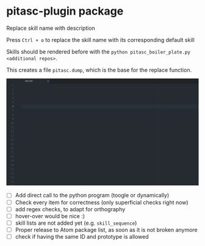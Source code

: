 # pitasc-plugin package

Replace skill name with description

Press `Ctrl + o` to replace the skill name with its corresponding default skill

Skills should be rendered before with the `python pitasc_boiler_plate.py <additional repos>`.

This creates a file `pitasc.dump`, which is the base for the replace function.


![plugin](pitasc-plugin.gif)


- [ ] Add direct call to the python program (toogle or dynamically)
- [ ] Check every item for correctness (only superficial checks right now)
- [ ] add regex checks, to adapt for orthography
- [ ] hover-over would be nice :)
- [ ] skill lists are not added yet (e.g. `skill_sequence`)
- [ ] Proper release to Atom package list, as soon as it is not broken anymore
- [ ] check if having the same ID and prototype is allowed
